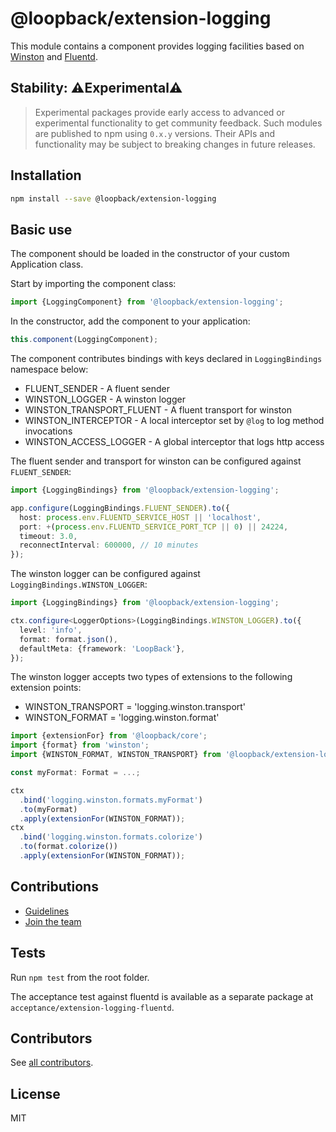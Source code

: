 # @loopback/extension-logging

This module contains a component provides logging facilities based on
[Winston](https://github.com/winstonjs/winston) and
[Fluentd](https://github.com/fluent/fluent-logger-node).

## Stability: :warning:Experimental:warning:

> Experimental packages provide early access to advanced or experimental
> functionality to get community feedback. Such modules are published to npm
> using `0.x.y` versions. Their APIs and functionality may be subject to
> breaking changes in future releases.

## Installation

```sh
npm install --save @loopback/extension-logging
```

## Basic use

The component should be loaded in the constructor of your custom Application
class.

Start by importing the component class:

```ts
import {LoggingComponent} from '@loopback/extension-logging';
```

In the constructor, add the component to your application:

```ts
this.component(LoggingComponent);
```

The component contributes bindings with keys declared in `LoggingBindings`
namespace below:

- FLUENT_SENDER - A fluent sender
- WINSTON_LOGGER - A winston logger
- WINSTON_TRANSPORT_FLUENT - A fluent transport for winston
- WINSTON_INTERCEPTOR - A local interceptor set by `@log` to log method
  invocations
- WINSTON_ACCESS_LOGGER - A global interceptor that logs http access

The fluent sender and transport for winston can be configured against
`FLUENT_SENDER`:

```ts
import {LoggingBindings} from '@loopback/extension-logging';

app.configure(LoggingBindings.FLUENT_SENDER).to({
  host: process.env.FLUENTD_SERVICE_HOST || 'localhost',
  port: +(process.env.FLUENTD_SERVICE_PORT_TCP || 0) || 24224,
  timeout: 3.0,
  reconnectInterval: 600000, // 10 minutes
});
```

The winston logger can be configured against `LoggingBindings.WINSTON_LOGGER`:

```ts
import {LoggingBindings} from '@loopback/extension-logging';

ctx.configure<LoggerOptions>(LoggingBindings.WINSTON_LOGGER).to({
  level: 'info',
  format: format.json(),
  defaultMeta: {framework: 'LoopBack'},
});
```

The winston logger accepts two types of extensions to the following extension
points:

- WINSTON_TRANSPORT = 'logging.winston.transport'
- WINSTON_FORMAT = 'logging.winston.format'

```ts
import {extensionFor} from '@loopback/core';
import {format} from 'winston';
import {WINSTON_FORMAT, WINSTON_TRANSPORT} from '@loopback/extension-logging';

const myFormat: Format = ...;

ctx
  .bind('logging.winston.formats.myFormat')
  .to(myFormat)
  .apply(extensionFor(WINSTON_FORMAT));
ctx
  .bind('logging.winston.formats.colorize')
  .to(format.colorize())
  .apply(extensionFor(WINSTON_FORMAT));
```

## Contributions

- [Guidelines](https://github.com/strongloop/loopback-next/blob/master/docs/CONTRIBUTING.md)
- [Join the team](https://github.com/strongloop/loopback-next/issues/110)

## Tests

Run `npm test` from the root folder.

The acceptance test against fluentd is available as a separate package at
`acceptance/extension-logging-fluentd`.

## Contributors

See
[all contributors](https://github.com/strongloop/loopback-next/graphs/contributors).

## License

MIT
